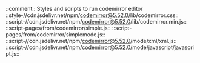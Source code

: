 ::comment:: Styles and scripts to run codemirror editor
::style-//cdn.jsdelivr.net/npm/codemirror@5.52.0/lib/codemirror.css::
::script-//cdn.jsdelivr.net/npm/codemirror@5.52.0/lib/codemirror.min.js::
::script-pages/from/codemirror/simple.js::
::script-pages/from/codemirror/simplemode.js::
::script-//cdn.jsdelivr.net/npm/codemirror@5.52.0/mode/xml/xml.js::
::script-//cdn.jsdelivr.net/npm/codemirror@5.52.0/mode/javascript/javascript.js::
